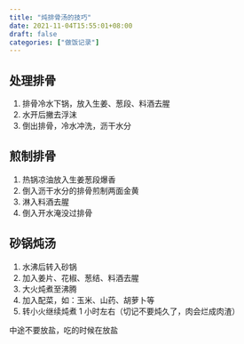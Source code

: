 ```yaml
---
title: "炖排骨汤的技巧"
date: 2021-11-04T15:55:01+08:00
draft: false
categories: ["做饭记录"]
---
```


## 处理排骨

1. 排骨冷水下锅，放入生姜、葱段、料酒去腥
2. 水开后撇去浮沫
3. 倒出排骨，冷水冲洗，沥干水分

## 煎制排骨

1. 热锅凉油放入生姜葱段爆香
2. 倒入沥干水分的排骨煎制两面金黄
3. 淋入料酒去腥
4. 倒入开水淹没过排骨

## 砂锅炖汤

1. 水沸后转入砂锅
2. 加入姜片、花椒、葱结、料酒去腥
3. 大火炖煮至沸腾
4. 加入配菜，如：玉米、山药、胡萝卜等
5. 转小火继续炖煮 1 小时左右（切记不要炖久了，肉会烂成肉渣）

中途不要放盐，吃的时候在放盐